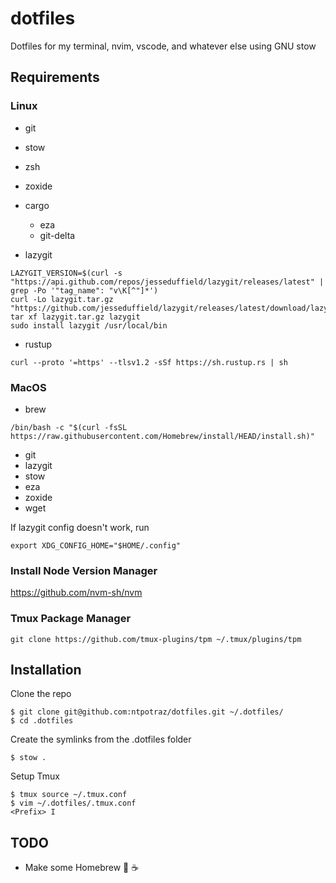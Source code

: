 # dotfiles

Dotfiles for my terminal, nvim, vscode, and whatever else using GNU stow

## Requirements

### Linux

- git
- stow
- zsh
- zoxide

- cargo
  - eza
  - git-delta
 
- lazygit
```
LAZYGIT_VERSION=$(curl -s "https://api.github.com/repos/jesseduffield/lazygit/releases/latest" | grep -Po '"tag_name": "v\K[^"]*')
curl -Lo lazygit.tar.gz "https://github.com/jesseduffield/lazygit/releases/latest/download/lazygit_${LAZYGIT_VERSION}_Linux_x86_64.tar.gz"
tar xf lazygit.tar.gz lazygit
sudo install lazygit /usr/local/bin
```

- rustup
```
curl --proto '=https' --tlsv1.2 -sSf https://sh.rustup.rs | sh
```

### MacOS

- brew

```
/bin/bash -c "$(curl -fsSL https://raw.githubusercontent.com/Homebrew/install/HEAD/install.sh)"
```

- git
- lazygit
- stow
- eza
- zoxide
- wget

If lazygit config doesn't work, run

```
export XDG_CONFIG_HOME="$HOME/.config"
```

### Install Node Version Manager

https://github.com/nvm-sh/nvm

### Tmux Package Manager

```
git clone https://github.com/tmux-plugins/tpm ~/.tmux/plugins/tpm
```

## Installation

Clone the repo

```
$ git clone git@github.com:ntpotraz/dotfiles.git ~/.dotfiles/
$ cd .dotfiles
```

Create the symlinks from the .dotfiles folder

```
$ stow .
```

Setup Tmux

```
$ tmux source ~/.tmux.conf
$ vim ~/.dotfiles/.tmux.conf
<Prefix> I
```

## TODO

- Make some Homebrew 🤤 ☕️
